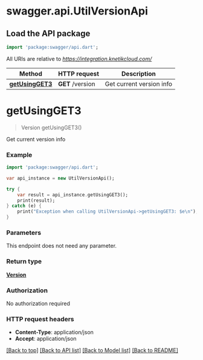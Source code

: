 # swagger.api.UtilVersionApi

## Load the API package
```dart
import 'package:swagger/api.dart';
```

All URIs are relative to *https://integration.knetikcloud.com/*

Method | HTTP request | Description
------------- | ------------- | -------------
[**getUsingGET3**](UtilVersionApi.md#getUsingGET3) | **GET** /version | Get current version info


# **getUsingGET3**
> Version getUsingGET3()

Get current version info

### Example 
```dart
import 'package:swagger/api.dart';

var api_instance = new UtilVersionApi();

try { 
    var result = api_instance.getUsingGET3();
    print(result);
} catch (e) {
    print("Exception when calling UtilVersionApi->getUsingGET3: $e\n");
}
```

### Parameters
This endpoint does not need any parameter.

### Return type

[**Version**](Version.md)

### Authorization

No authorization required

### HTTP request headers

 - **Content-Type**: application/json
 - **Accept**: application/json

[[Back to top]](#) [[Back to API list]](../README.md#documentation-for-api-endpoints) [[Back to Model list]](../README.md#documentation-for-models) [[Back to README]](../README.md)

